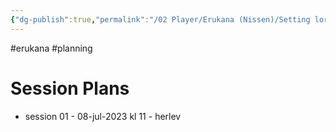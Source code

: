 ```yaml
---
{"dg-publish":true,"permalink":"/02 Player/Erukana (Nissen)/Setting lore/Game Planning/","tags":["erukana","planning"]}
---
```



#erukana #planning

# Session Plans

- session 01 - 08-jul-2023 kl 11 - herlev 

